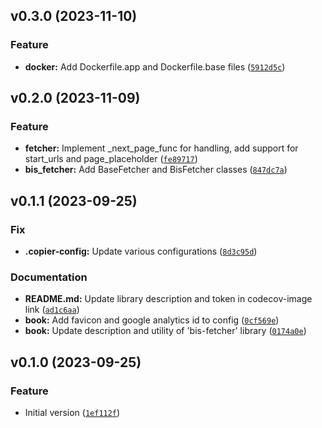 <!--next-version-placeholder-->

## v0.3.0 (2023-11-10)

### Feature

* **docker:** Add Dockerfile.app and Dockerfile.base files ([`5912d5c`](https://github.com/entelecheia/bis-fetcher/commit/5912d5cb98e276d2dad49053ae59cacd13783b75))

## v0.2.0 (2023-11-09)

### Feature

* **fetcher:** Implement _next_page_func for handling, add support for start_urls and page_placeholder ([`fe89717`](https://github.com/entelecheia/bis-fetcher/commit/fe897179c55bdd267c7a686d56e1fd6a06e095da))
* **bis_fetcher:** Add BaseFetcher and BisFetcher classes ([`847dc7a`](https://github.com/entelecheia/bis-fetcher/commit/847dc7af220da1329f6e44be830530f3db7e1363))

## v0.1.1 (2023-09-25)

### Fix

* **.copier-config:** Update various configurations ([`8d3c95d`](https://github.com/entelecheia/bis-fetcher/commit/8d3c95d14fb1fe76de2f5c70f81bd95d54d789af))

### Documentation

* **README.md:** Update library description and token in codecov-image link ([`ad1c6aa`](https://github.com/entelecheia/bis-fetcher/commit/ad1c6aa504ca51c4732f2d7e65c7308e097ef90a))
* **book:** Add favicon and google analytics id to config ([`0cf569e`](https://github.com/entelecheia/bis-fetcher/commit/0cf569e9e0cb1b8bc0bde447be5d9299eeff833a))
* **book:** Update description and utility of 'bis-fetcher' library ([`0174a0e`](https://github.com/entelecheia/bis-fetcher/commit/0174a0ee40871b4e3930264af30a32c8a20a0885))

## v0.1.0 (2023-09-25)

### Feature

* Initial version ([`1ef112f`](https://github.com/entelecheia/bis-fetcher/commit/1ef112fb593cfcec73137ea5657683f5e4bf6b0c))
